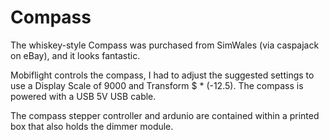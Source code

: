 # Compass

The whiskey-style Compass was purchased from SimWales (via caspajack on eBay), and it looks fantastic.

Mobiflight controls the compass, I had to adjust the suggested settings to use a Display Scale of 9000 and Transform $ * (-12.5).  The compass is powered with a USB 5V USB cable.

The compass stepper controller and ardunio are contained within a printed box that also holds the dimmer module.
